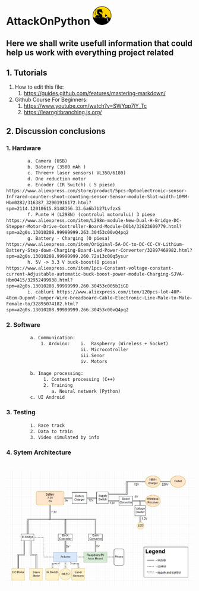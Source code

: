 
 #  AttackOnPython <img src="/Docs/Images/Logo.png" width="50" height="50" >

## Here we shall write usefull information that could help us work with everything project related 

## 1. Tutorials
   1. How to edit this file:   
       1. https://guides.github.com/features/mastering-markdown/
   2. Github Course For Beginners:
       1. https://www.youtube.com/watch?v=SWYqp7iY_Tc
       2. https://learngitbranching.js.org/


## 2. Discussion conclusions
###      1. Hardware
            a. Camera (USB)
            b. Baterry (3500 mAh )
            c. Three++ laser sensors( VL350/6180)
            d. One reduction motor 
            e. Encoder (IR Switch) ( 5 piese) https://www.aliexpress.com/store/product/5pcs-Optoelectronic-sensor-Infrared-counter-shoot-counting-sensor-Sensor-module-Slot-width-10MM-Hbm0282/316387_32901916172.html?spm=2114.12010615.8148356.33.6a6b7b27LvfzxS
            f. Punte H (L298N) (controlul motorului) 3 piese  https://www.aliexpress.com/item/L298n-module-New-Dual-H-Bridge-DC-Stepper-Motor-Drive-Controller-Board-Module-D014/32623609779.html?spm=a2g0s.13010208.99999999.263.30453c00vQ4pq2
            g. Battery - Charging (O piesa) https://www.aliexpress.com/item/Original-5A-DC-to-DC-CC-CV-Lithium-Battery-Step-down-Charging-Board-Led-Power-Converter/32897469982.html?spm=a2g0s.13010208.99999999.260.72a13c00q5ysur
            h. 5V -> 3.3 V buck-boost(O piesa) https://www.aliexpress.com/item/1pcs-Constant-voltage-constant-current-Adjustable-automatic-buck-boost-power-module-Charging-SJVA-Hbm0415/32952499938.html?spm=a2g0s.13010208.99999999.260.30453c005bIiGD
            i. cabluri https://www.aliexpress.com/item/120pcs-lot-40P-40cm-Dupont-Jumper-Wire-breadboard-Cable-Electronic-Line-Male-to-Male-Female-to/32895074182.html?spm=a2g0s.13010208.99999999.266.30453c00vQ4pq2
            
            
###      2. Software
             a. Communication:
                 1. Arduino:    i.  Raspberry (Wireless + Socket)
                                ii. Microcotroller
                                iii.Senor   
                                iv. Motors
             
             b. Image processing:
                  1. Contest processing (C++)
                  2. Training
                     a. Neural network (Python)  
             c. UI Android
###      3. Testing
             1. Race track
             2. Data to train             
             3. Video simulated by info
			 
###		4.	Sytem Architecture
 #  <img src="/Docs/Images/architecture.png">
             
